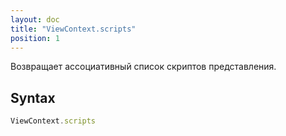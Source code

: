 ```yaml
---
layout: doc
title: "ViewContext.scripts"
position: 1
---
```


Возвращает ассоциативный список скриптов представления.

## Syntax

```js
ViewContext.scripts
```
